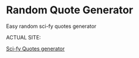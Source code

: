 # Random Quote Generator
Easy random sci-fy quotes generator

ACTUAL SITE:

<a href="https://michal9108.github.io/Sci-fy-Quotes-generator/">Sci-fy Quotes generator</a>

